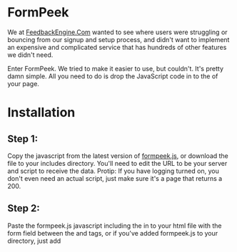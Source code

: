 FormPeek
========
We at [FeedbackEngine.Com](https://www.feedbackengine.com) wanted to see where users were struggling or bouncing from our signup and setup process, and didn't want to implement an expensive and complicated service that has hundreds of other features we didn't need.

Enter FormPeek. We tried to make it easier to use, but couldn't. It's pretty damn simple. All you need to do is drop the JavaScript code in to the <head> of your page.

Installation
============

Step 1:
-------

Copy the javascript from the latest version of [formpeek.js](https://github.com/feedbackengine/formpeek/blob/master/formpeek.js), or download the file to your includes directory. You'll need to edit the URL to be your server and script to receive the data. Protip: If you have logging turned on, you don't even need an actual script, just make sure it's a page that returns a 200.

Step 2:
-------

Paste the formpeek.js javascript including the <script> and </script> in to your html file with the form field between the <head> and </head> tags, or if you've added formpeek.js to your directory, just add <script src="/path/to/formpeek.js"> in to the <head> section. We recommend the src method to keep your html cleaner.

Step 3:
-------

In the <input> tag for your form that you want to track, add: `oninput="pushIt(this.value);"`

Example: `<input type="text" name="email" oninput="pushIt(this.value);">`

Here's a full HTML file with the script and input tags set up: [example.html](https://www.github.com/feedbackengine/formpeek/blob/master/example.html)

Step 4:
-------

Refresh the page in your browser and give it a try. Type some characters in to the field you've formpeek-enabled. After a 1000ms (1 second) delay, formpeek will "fire" and send whatever you've typed off to the URL you specified. It will show up as a HTTP "GET" request this in your server log files:

/your/specified/page?input=WhateverYouTypedInTheForm

You can also create an actual script that accepts the input and does something interesting with it, like put it in a database, log it to a file, push it to slack-- whatever you want. That's what we did at [FeedbackEngine](https://www.feedbackengine.com) so we could better analyze and report on the data to improve the experience for our users.
